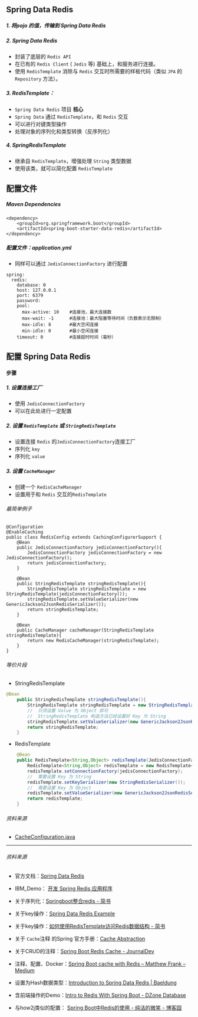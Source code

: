 ## Spring Data Redis
##### 1. 将pojo 的值，传输到 Spring Data Redis
##### 2. Spring Data Redis
- 封装了底层的 `Redis API`
- 在已有的 `Redis Client` ( `Jedis` 等) 基础上，和服务进行连接。
- 使用 `RedisTemplate` 消除与 `Redis` 交互时所需要的样板代码（类似 `JPA` 的 `Repository` 方法）。


##### 3. RedisTemplate：
- `Spring Data Redis` 项目 **核心**
- `Spring Data` 通过 `RedisTemplate`，和 `Redis` 交互
- 可以进行对键类型操作
- 处理对象的序列化和类型转换（反序列化）



##### 4. SpringRedisTemplate
- 继承自 `RedisTemplate`，增强处理 `String` 类型数据
- 使用该类，就可以简化配置 `RedisTemplate`


## 配置文件
##### Maven Dependencies

```
<dependency>
    <groupId>org.springframework.boot</groupId>
    <artifactId>spring-boot-starter-data-redis</artifactId>
</dependency>
```

##### 配置文件：application.yml
- 同样可以通过 `JedisConnectionFactory` 进行配置
```
spring:
  redis:
    database: 0
    host: 127.0.0.1
    port: 6379
    password: 
    pool:
      max-active: 10    #连接池，最大连接数
      max-wait: -1      #连接池：最大阻塞等待时间（负数表示无限制）
      max-idle: 8       #最大空闲连接
      min-idle: 0       #最小空闲连接
    timeout: 0          #连接超时时间（毫秒）
```
## 配置 Spring Data Redis
#### 步骤
##### 1. 设置连接工厂
- 使用 `JedisConnectionFactory`
- 可以在此处进行一定配置

##### 2. 设置 `RedisTemplate` 或 `StringRedisTemplate`
- 设置连接 `Redis` 的`JedisConnectionFactory`连接工厂
- 序列化 `key`
- 序列化 `value`


##### 3. 设置 `CacheManager`
- 创建一个 `RedisCacheManager`
- 设置用于和 `Redis` 交互的`RedisTemplate`

###### 最简单例子
```
@Configuration
@EnableCaching
public class RedisConfig extends CachingConfigurerSupport {
    @Bean
    public JedisConnectionFactory jedisConnectionFactory(){
        JedisConnectionFactory jedisConnectionFactory = new JedisConnectionFactory();
        return jedisConnectionFactory;
    }

    @Bean
    public StringRedisTemplate stringRedisTemplate(){
        StringRedisTemplate stringRedisTemplate = new StringRedisTemplate(jedisConnectionFactory());
        stringRedisTemplate.setValueSerializer(new GenericJackson2JsonRedisSerializer());
        return stringRedisTemplate;
    }

    @Bean
    public CacheManager cacheManager(StringRedisTemplate stringRedisTemplate){
        return new RedisCacheManager(stringRedisTemplate);
    }
}
```

###### 等价片段
- StringRedisTemplate
```java
@Bean
    public StringRedisTemplate stringRedisTemplate(){
        StringRedisTemplate stringRedisTemplate = new StringRedisTemplate(jedisConnectionFactory());
        //  只须设置 Value 为 Object 即可
        //  StringRedisTemplate 构造方法已经设置好 Key 为 String
        stringRedisTemplate.setValueSerializer(new GenericJackson2JsonRedisSerializer());
        return stringRedisTemplate;
    }
```
- RedisTemplate
```java
    @Bean
    public RedisTemplate<String,Object> redisTemplate(JedisConnectionFactory jedisConnectionFactory){
        RedisTemplate<String,Object> redisTemplate = new RedisTemplate<>();
        redisTemplate.setConnectionFactory(jedisConnectionFactory);
        //  需要设置 Key 为 String
        redisTemplate.setKeySerializer(new StringRedisSerializer());
        //  需要设置 Key 为 Object
        redisTemplate.setValueSerializer(new GenericJackson2JsonRedisSerializer());
        return redisTemplate;
    }
```


###### 资料来源
- [CacheConfiguration.java](https://gist.github.com/matthewfrank/4af6cf49b91f4d651831e14642933e12)
---
###### 资料来源

- 官方文档：[Spring Data Redis](https://docs.spring.io/spring-data/data-redis/docs/current/reference/html/#redis:connectors:jedis)

- IBM_Demo： [开发 Spring Redis 应用程序](https://www.ibm.com/developerworks/cn/java/os-springredis/index.html)

- 关于序列化：[Springboot整合redis - 简书](https://www.jianshu.com/p/7f6a180e6ee7)

- 关于key操作：[Spring Data Redis Example](https://www.concretepage.com/spring-4/spring-data-redis-example)
- 关于key操作：[如何使用RedisTemplate访问Redis数据结构 - 简书](https://www.jianshu.com/p/7bf5dc61ca06)

- 关于 `Cache`注释 的Spring 官方手册：[Cache Abstraction](https://docs.spring.io/spring/docs/current/spring-framework-reference/integration.html#cache)

- 关于CRUD的注释：[Spring Boot Redis Cache - JournalDev](https://www.journaldev.com/18141/spring-boot-redis-cache)

- 注释、配置、Docker：[Spring Boot cache with Redis – Matthew Frank – Medium](https://medium.com/@MatthewFTech/spring-boot-cache-with-redis-56026f7da83a)


- 设置为Hash数据类型：[Introduction to Spring Data Redis | Baeldung](https://www.baeldung.com/spring-data-redis-tutorial)

- 含前端操作的Demo：[Intro to Redis With Spring Boot - DZone Database](https://dzone.com/articles/intro-to-redis-with-spring-boot)

- 与how2j类似的配置： [Spring Boot中Redis的使用 - 纯洁的微笑 - 博客园 ](https://www.cnblogs.com/ityouknow/p/5748830.html)




















